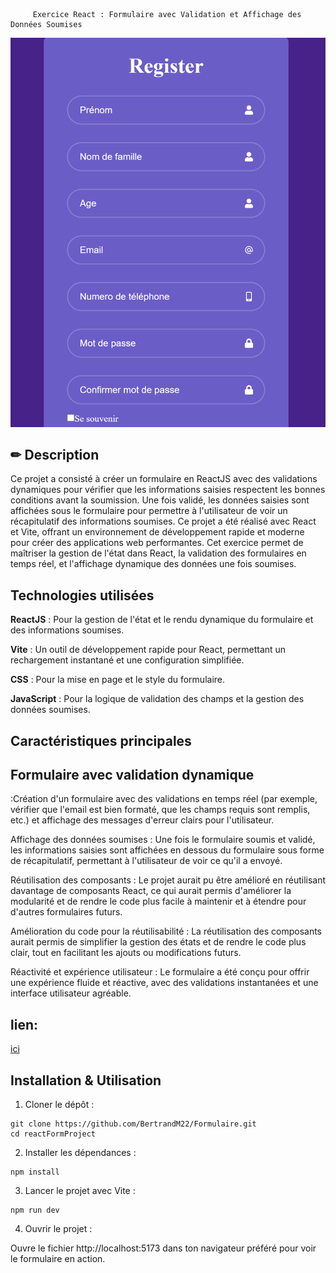          Exercice React : Formulaire avec Validation et Affichage des Données Soumises

![preview](assets/preview.png)

## ✏ Description
Ce projet a consisté à créer un formulaire en ReactJS avec des validations dynamiques pour vérifier que les informations saisies respectent les bonnes conditions avant la soumission. Une fois validé, les données saisies sont affichées sous le formulaire pour permettre à l'utilisateur de voir un récapitulatif des informations soumises. Ce projet a été réalisé avec React et Vite, offrant un environnement de développement rapide et moderne pour créer des applications web performantes. Cet exercice permet de maîtriser la gestion de l'état dans React, la validation des formulaires en temps réel, et l'affichage dynamique des données une fois soumises.

##  Technologies utilisées
**ReactJS** : Pour la gestion de l'état et le rendu dynamique du formulaire et des informations soumises.

**Vite** : Un outil de développement rapide pour React, permettant un rechargement instantané et une configuration simplifiée.

**CSS** : Pour la mise en page et le style du formulaire.

**JavaScript** : Pour la logique de validation des champs et la gestion des données soumises.

## Caractéristiques principales 

##  Formulaire avec validation dynamique 

:Création d'un formulaire avec des validations en temps réel (par exemple, vérifier que l'email est bien formaté, que les champs requis sont remplis, etc.) et affichage des messages d'erreur clairs pour l'utilisateur.

Affichage des données soumises :
Une fois le formulaire soumis et validé, les informations saisies sont affichées en dessous du formulaire sous forme de récapitulatif, permettant à l'utilisateur de voir ce qu'il a envoyé.

Réutilisation des composants :
Le projet aurait pu être amélioré en réutilisant davantage de composants React, ce qui aurait permis d'améliorer la modularité et de rendre le code plus facile à maintenir et à étendre pour d'autres formulaires futurs.

Amélioration du code pour la réutilisabilité :
La réutilisation des composants aurait permis de simplifier la gestion des états et de rendre le code plus clair, tout en facilitant les ajouts ou modifications futurs.

Réactivité et expérience utilisateur :
Le formulaire a été conçu pour offrir une expérience fluide et réactive, avec des validations instantanées et une interface utilisateur agréable.
## lien:
[ici](https://formulaire-gilt.vercel.app/)
##  Installation & Utilisation
1. Cloner le dépôt :

```
git clone https://github.com/BertrandM22/Formulaire.git
cd reactFormProject
```
2. Installer les dépendances :
```
npm install
```
3. Lancer le projet avec Vite :
```
npm run dev
```

4. Ouvrir le projet :
   
Ouvre le fichier http://localhost:5173 dans ton navigateur préféré pour voir le formulaire en action.
